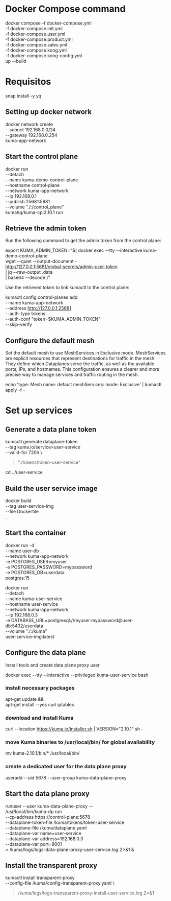# Docker Compose command

docker compose -f docker-compose.yml \
               -f docker-compose.init.yml \
               -f docker-compose.user.yml \
               -f docker-compose.product.yml \
               -f docker-compose.sales.yml \
               -f docker-compose.kong.yml \
               -f docker-compose.kong-config.yml \
               up --build


# Requisitos

snap install -y yq


## Setting up docker network
docker network create \
  --subnet 192.168.0.0/24 \
  --gateway 192.168.0.254 \
  kuma-app-network

## Start the control plane
docker run \
  --detach \
  --name kuma-demo-control-plane \
  --hostname control-plane \
  --network kuma-app-network \
  --ip 192.168.0.1 \
  --publish 25681:5681 \
  --volume "./:/control_plane" \
  kumahq/kuma-cp:2.10.1 run


## Retrieve the admin token

Run the following command to get the admin token from the control plane:

export KUMA_ADMIN_TOKEN="$( 
  docker exec --tty --interactive kuma-demo-control-plane \
    wget --quiet --output-document - \
    http://127.0.0.1:5681/global-secrets/admin-user-token \
    | jq --raw-output .data \
    | base64 --decode
)"

Use the retrieved token to link kumactl to the control plane:

kumactl config control-planes add \
  --name kuma-app-network \
  --address http://127.0.0.1:25681 \
  --auth-type tokens \
  --auth-conf "token=$KUMA_ADMIN_TOKEN" \
  --skip-verify

## Configure the default mesh
Set the default mesh to use MeshServices in Exclusive mode. MeshServices are explicit resources that represent destinations for traffic in the mesh. They define which Dataplanes serve the traffic, as well as the available ports, IPs, and hostnames. This configuration ensures a clearer and more precise way to manage services and traffic routing in the mesh.

echo 'type: Mesh
name: default
meshServices:
  mode: Exclusive' | kumactl apply -f -


# Set up services

## Generate a data plane token

kumactl generate dataplane-token \
  --tag kuma.io/service=user-service \
  --valid-for 720h \
  > "./tokens/token-user-service"


cd ../user-service
## Build the user service image

docker build \
  --tag user-service-img \
  --file Dockerfile \
  .

## Start the container

docker run -d \
  --name user-db \
  --network kuma-app-network \
  -e POSTGRES_USER=myuser \
  -e POSTGRES_PASSWORD=mypassword \
  -e POSTGRES_DB=userdata \
  postgres:15

docker run \
  --detach \
  --name kuma-user-service \
  --hostname user-service \
  --network kuma-app-network \
  --ip 192.168.0.3 \
  -e DATABASE_URL=postgresql://myuser:mypassword@user-db:5432/userdata \
  --volume "./:/kuma" \
  user-service-img:latest

## Configure the data plane
Install tools and create data plane proxy user

docker exec --tty --interactive --privileged kuma-user-service bash

### install necessary packages
apt-get update && \
  apt-get install --yes curl iptables
      
### download and install Kuma
curl --location https://kuma.io/installer.sh | VERSION="2.10.1" sh -
      
### move Kuma binaries to /usr/local/bin/ for global availability
mv kuma-2.10.1/bin/* /usr/local/bin/
      
### create a dedicated user for the data plane proxy
useradd --uid 5678 --user-group kuma-data-plane-proxy

## Start the data plane proxy

runuser --user kuma-data-plane-proxy -- \
  /usr/local/bin/kuma-dp run \
    --cp-address https://control-plane:5678 \
    --dataplane-token-file /kuma/tokens/token-user-service \
    --dataplane-file /kuma/dataplane.yaml \
    --dataplane-var name=user-service \
    --dataplane-var address=192.168.0.3 \
    --dataplane-var port=8001 \
    > /kuma/logs/logs-data-plane-proxy-user-service.log 2>&1 &

## Install the transparent proxy

kumactl install transparent-proxy \
  --config-file /kuma/config-transparent-proxy.yaml \
  > /kuma/logs/logs-transparent-proxy-install-user-service.log 2>&1
